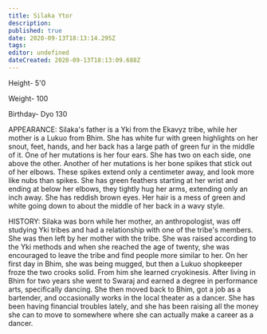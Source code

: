```yaml
---
title: Silaka Ytor
description: 
published: true
date: 2020-09-13T18:13:14.295Z
tags: 
editor: undefined
dateCreated: 2020-09-13T18:13:09.688Z
---
```


Height- 5'0

Weight- 100

Birthday- Dyo 130

APPEARANCE: Silaka's father is a Yki from the Ekavyz tribe, while her mother is a Lukuo from Bhim. She has white fur with green highlights on her snout, feet, hands, and her back has a large path of green fur in the middle of it. One of her mutations is her four ears. She has two on each side, one above the other. Another of her mutations is her bone spikes that stick out of her elbows. These spikes extend only a centimeter away, and look more like nubs than spikes. She has green feathers starting at her wrist and ending at below her elbows, they tightly hug her arms, extending only an inch away. She has reddish brown eyes. Her hair is a mess of green and white going down to about the middle of her back in a wavy style.

HISTORY: Silaka was born while her mother, an anthropologist, was off studying Yki tribes and had a relationship with one of the tribe's members. She was then left by her mother with the tribe. She was raised according to the Yki methods and when she reached the age of twenty, she was encouraged to leave the tribe and find people more similar to her. On her first day in Bhim, she was being mugged, but then a Lukuo shopkeeper froze the two crooks solid. From him she learned cryokinesis. After living in Bhim for two years she went to Swaraj and earned a degree in performance arts, specifically dancing. She then moved back to Bhim, got a job as a bartender, and occasionally works in the local theater as a dancer. She has been having financial troubles lately, and she has been raising all the money she can to move to somewhere where she can actually make a career as a dancer.